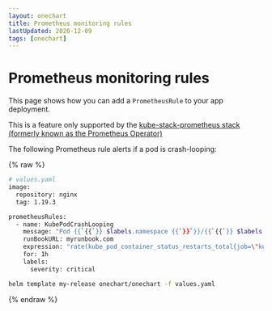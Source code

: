 ```yaml
---
layout: onechart
title: Prometheus monitoring rules
lastUpdated: 2020-12-09
tags: [onechart]
---
```


# Prometheus monitoring rules

This page shows how you can add a `PrometheusRule` to your app deployment.

This is a feature only supported by the [kube-stack-prometheus stack (formerly known as the Prometheus Operator)](https://github.com/prometheus-operator/kube-prometheus)
    
The following Prometheus rule alerts if a pod is crash-looping:

{% raw %}

```bash
# values.yaml
image:
  repository: nginx
  tag: 1.19.3

prometheusRules:
  - name: KubePodCrashLooping
    message: "Pod {{`{{`}} $labels.namespace {{`}}`}}/{{`{{`}} $labels.pod {{`}}`}} ({{`{{`}} $labels.container {{`}}`}}) is restarting {{`{{`}} printf \"%.2f\" $value {{`}}`}} times / 5 minutes."
    runBookURL: myrunbook.com
    expression: "rate(kube_pod_container_status_restarts_total{job=\"kube-state-metrics\", namespace=~\"{{ $targetNamespace }}\"}[15m]) * 60 * 5 > 0"
    for: 1h
    labels:
      severity: critical

helm template my-release onechart/onechart -f values.yaml
```
{% endraw %}